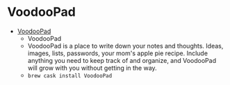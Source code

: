 # VoodooPad
- [VoodooPad](https://www.voodoopad.com/)
  -  VoodooPad
  - VoodooPad is a place to write down your notes and thoughts. Ideas, images, lists, passwords, your mom's apple pie recipe. Include anything you need to keep track of and organize, and VoodooPad will grow with you without getting in the way.
  - `brew cask install VoodooPad`
